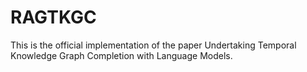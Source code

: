 # RAGTKGC
This is the official implementation of the paper Undertaking Temporal Knowledge Graph Completion with Language Models.
